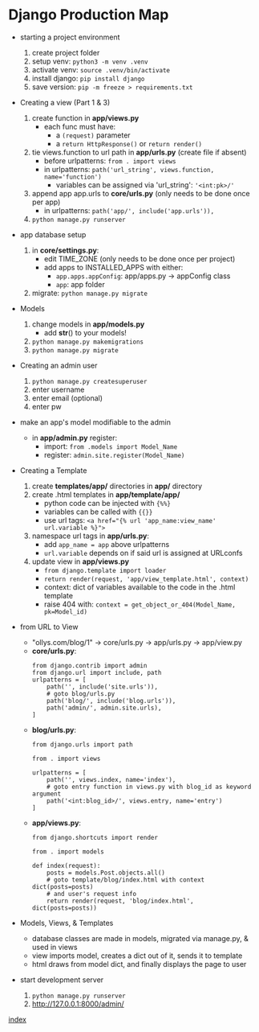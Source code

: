 # Django Production Map

* starting a project environment
    1. create project folder
    2. setup venv: `python3 -m venv .venv`
    3. activate venv: `source .venv/bin/activate`
    4. install django: `pip install django`
    5. save version: `pip -m freeze > requirements.txt`

* Creating a view (Part 1 & 3)
    1. create function in **app/views.py**
        - each func must have:
            * a `(request)` parameter
            * a `return HttpResponse()` or `return render()`
    2. tie views.function to url path in **app/urls.py** (create file if absent)
        - before urlpatterns: `from . import views`
        - in urlpatterns: `path('url_string', views.function, name='function')`
            * variables can be assigned via 'url_string': `'<int:pk>/'`
    3. append app app.urls to **core/urls.py** (only needs to be done once per app)
        - in urlpatterns: `path('app/', include('app.urls')),`
    4. `python manage.py runserver`

* app database setup
    1. in **core/settings.py**:
        * edit TIME_ZONE (only needs to be done once per project)
        * add apps to INSTALLED_APPS with either:
            - `app.apps.appConfig`: app/apps.py -> appConfig class
            - `app`: app folder
    2. migrate: `python manage.py migrate`

* Models
    1. change models in **app/models.py**
        - add __str__() to your models!
    2. `python manage.py makemigrations`
    3. `python manage.py migrate`

* Creating an admin user
    1. `python manage.py createsuperuser`
    2. enter username
    3. enter email (optional)
    4. enter pw

* make an app's model modifiable to the admin
    - in **app/admin.py** register:
        * import: `from .models import Model_Name`
        * register: `admin.site.register(Model_Name)`


* Creating a Template
    1. create **templates/app/** directories in **app/** directory
    2. create .html templates in **app/template/app/**
        - python code can be injected with `{%%}`
        - variables can be called with `{{}}`
        - use url tags: `<a href="{% url 'app_name:view_name' url.variable %}">`
    3. namespace url tags in **app/urls.py**:
        - add `app_name = app` above urlpatterns
        - `url.variable` depends on if said url is assigned at URLconfs
    4. update view in **app/views.py**
        - `from django.template import loader`
        - `return render(request, 'app/view_template.html', context)`
        - context: dict of variables available to the code in the .html template
        - raise 404 with: `context = get_object_or_404(Model_Name, pk=Model_id)`




* from URL to View
    - "ollys.com/blog/1" -> core/urls.py -> app/urls.py -> app/view.py
    - **core/urls.py**:
        ```python3
        from django.contrib import admin
        from django.url import include, path
        urlpatterns = [
            path('', include('site.urls')),
            # goto blog/urls.py
            path('blog/', include('blog.urls')),
            path('admin/', admin.site.urls),
        ]
        ```
    - **blog/urls.py**:
        ```python3
        from django.urls import path
        
        from . import views

        urlpatterns = [
            path('', views.index, name='index'),
            # goto entry function in views.py with blog_id as keyword argument
            path('<int:blog_id>/', views.entry, name='entry')
        ]
        ```
    - **app/views.py**:
        ```python3
        from django.shortcuts import render

        from . import models

        def index(request):
            posts = models.Post.objects.all()
            # goto template/blog/index.html with context dict(posts=posts)
            # and user's request info
            return render(request, 'blog/index.html', dict(posts=posts))
        ```

* Models, Views, & Templates
    - database classes are made in models, migrated via manage.py, & used in views
    - view imports model, creates a dict out of it, sends it to template
    - html draws from model dict, and finally displays the page to user


* start development server
    1. `python manage.py runserver`
    2. http://127.0.0.1:8000/admin/

[index](index.md)
